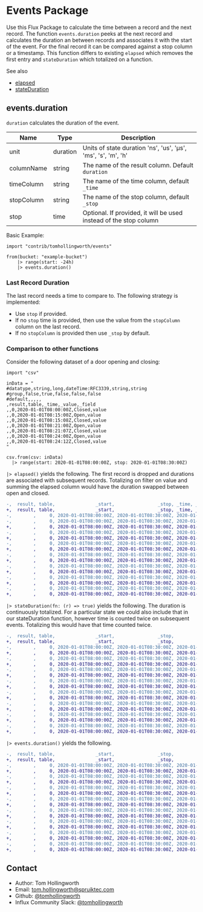 # Events Package

Use this Flux Package to calculate the time between a record and the next record. The function `events.duration` peeks at the next record and calculates the duration an between records and associates it with the start of the event. For the final record it can be compared against a stop column or a timestamp. This function differs to existing `elapsed` which removes the first entry and `stateDuration` which totalized on a function.

See also
- [elapsed](https://docs.influxdata.com/influxdb/v2.0/reference/flux/stdlib/built-in/transformations/elapsed/)
- [stateDuration](https://docs.influxdata.com/influxdb/v2.0/reference/flux/stdlib/built-in/transformations/stateduration/)

## events.duration

`duration` calculates the duration of the event.

| Name        | Type     | Description                                                                  |
| ----------- | -------- | ---------------------------------------------------------------------------- |
| unit        | duration | Units of state duration 'ns', 'us', 'µs', 'ms', 's', 'm', 'h'                |
| columnName  | string   | The name of the result column. Default `duration`                            |
| timeColumn  | string   | The name of the time column, default `_time`                                 |
| stopColumn  | string   | The name of the stop column, default `_stop`                                 |
| stop        | time     | Optional. If provided, it will be used instead of the stop column  |

Basic Example:

```flux
import "contrib/tomhollingworth/events"

from(bucket: "example-bucket")
    |> range(start: -24h)
    |> events.duration()
```

### Last Record Duration

The last record needs a time to compare to. The following strategy is implemented:
- Use `stop` if provided.
- If no `stop` time is provided, then use the value from the `stopColumn` column on the last record.
- If no `stopColumn` is provided then use `_stop` by default.

### Comparison to other functions

Consider the following dataset of a door opening and closing: 

```flux
import "csv"

inData = "
#datatype,string,long,dateTime:RFC3339,string,string
#group,false,true,false,false,false
#default,,,,,
,result,table,_time,_value,_field
,,0,2020-01-01T08:00:00Z,Closed,value
,,0,2020-01-01T08:15:00Z,Open,value
,,0,2020-01-01T08:15:08Z,Closed,value
,,0,2020-01-01T08:21:00Z,Open,value
,,0,2020-01-01T08:21:07Z,Closed,value
,,0,2020-01-01T08:24:00Z,Open,value
,,0,2020-01-01T08:24:12Z,Closed,value
"

csv.from(csv: inData)
  |> range(start: 2020-01-01T08:00:00Z, stop: 2020-01-01T08:30:00Z)
```

`|> elapsed()` yields the following. The first record is dropped and durations are associated with subsequent records. Totalizing on filter on value and summing the elapsed column would have the duration swapped between open and closed.

```diff
-,  result, table,               _start,                _stop, _time, _value, _field
+,  result, table,               _start,                _stop, _time, _value, _field,       elapsed
-,        ,     0, 2020-01-01T08:00:00Z, 2020-01-01T08:30:00Z, 2020-01-01T08:00:00Z, Closed,  value
-,        ,     0, 2020-01-01T08:00:00Z, 2020-01-01T08:30:00Z, 2020-01-01T08:10:00Z, Closed,  value
+,        ,     0, 2020-01-01T08:00:00Z, 2020-01-01T08:30:00Z, 2020-01-01T08:10:00Z, Closed,  value,          1600
-,        ,     0, 2020-01-01T08:00:00Z, 2020-01-01T08:30:00Z, 2020-01-01T08:15:00Z,   Open,  value
+,        ,     0, 2020-01-01T08:00:00Z, 2020-01-01T08:30:00Z, 2020-01-01T08:15:00Z,   Open,  value,          1300
-,        ,     0, 2020-01-01T08:00:00Z, 2020-01-01T08:30:00Z, 2020-01-01T08:15:08Z, Closed,  value
+,        ,     0, 2020-01-01T08:00:00Z, 2020-01-01T08:30:00Z, 2020-01-01T08:15:08Z, Closed,  value,             8
-,        ,     0, 2020-01-01T08:00:00Z, 2020-01-01T08:30:00Z, 2020-01-01T08:21:00Z,   Open,  value
+,        ,     0, 2020-01-01T08:00:00Z, 2020-01-01T08:30:00Z, 2020-01-01T08:21:00Z,   Open,  value,          1352
-,        ,     0, 2020-01-01T08:00:00Z, 2020-01-01T08:30:00Z, 2020-01-01T08:21:07Z, Closed,  value
+,        ,     0, 2020-01-01T08:00:00Z, 2020-01-01T08:30:00Z, 2020-01-01T08:21:07Z, Closed,  value,             7
-,        ,     0, 2020-01-01T08:00:00Z, 2020-01-01T08:30:00Z, 2020-01-01T08:24:00Z,   Open,  value
+,        ,     0, 2020-01-01T08:00:00Z, 2020-01-01T08:30:00Z, 2020-01-01T08:24:00Z,   Open,  value,           173
-,        ,     0, 2020-01-01T08:00:00Z, 2020-01-01T08:30:00Z, 2020-01-01T08:24:12Z, Closed,  value
+,        ,     0, 2020-01-01T08:00:00Z, 2020-01-01T08:30:00Z, 2020-01-01T08:24:12Z, Closed,  value,            12
```

`|> stateDuration(fn: (r) => true)` yields the following. The duration is continuously totalized. For a particular state we could also include that in our stateDuration function, however time is counted twice on subsequent events. Totalizing this would have that time counted twice.

```diff
-,  result, table,               _start,                _stop,                _time, _value, _field
+,  result, table,               _start,                _stop,                _time, _value, _field, stateDuration
-,        ,     0, 2020-01-01T08:00:00Z, 2020-01-01T08:30:00Z, 2020-01-01T08:00:00Z, Closed,  value
+,        ,     0, 2020-01-01T08:00:00Z, 2020-01-01T08:30:00Z, 2020-01-01T08:00:00Z, Closed,  value,             0
-,        ,     0, 2020-01-01T08:00:00Z, 2020-01-01T08:30:00Z, 2020-01-01T08:10:00Z, Closed,  value
+,        ,     0, 2020-01-01T08:00:00Z, 2020-01-01T08:30:00Z, 2020-01-01T08:10:00Z, Closed,  value,           600
-,        ,     0, 2020-01-01T08:00:00Z, 2020-01-01T08:30:00Z, 2020-01-01T08:15:00Z,   Open,  value
+,        ,     0, 2020-01-01T08:00:00Z, 2020-01-01T08:30:00Z, 2020-01-01T08:15:00Z,   Open,  value,           900
-,        ,     0, 2020-01-01T08:00:00Z, 2020-01-01T08:30:00Z, 2020-01-01T08:15:08Z, Closed,  value
+,        ,     0, 2020-01-01T08:00:00Z, 2020-01-01T08:30:00Z, 2020-01-01T08:15:08Z, Closed,  value,           908
-,        ,     0, 2020-01-01T08:00:00Z, 2020-01-01T08:30:00Z, 2020-01-01T08:21:00Z,   Open,  value
+,        ,     0, 2020-01-01T08:00:00Z, 2020-01-01T08:30:00Z, 2020-01-01T08:21:00Z,   Open,  value,          1260
-,        ,     0, 2020-01-01T08:00:00Z, 2020-01-01T08:30:00Z, 2020-01-01T08:21:07Z, Closed,  value
+,        ,     0, 2020-01-01T08:00:00Z, 2020-01-01T08:30:00Z, 2020-01-01T08:21:07Z, Closed,  value,          1267
-,        ,     0, 2020-01-01T08:00:00Z, 2020-01-01T08:30:00Z, 2020-01-01T08:24:00Z,   Open,  value
+,        ,     0, 2020-01-01T08:00:00Z, 2020-01-01T08:30:00Z, 2020-01-01T08:24:00Z,   Open,  value,          1440
-,        ,     0, 2020-01-01T08:00:00Z, 2020-01-01T08:30:00Z, 2020-01-01T08:24:12Z, Closed,  value
+,        ,     0, 2020-01-01T08:00:00Z, 2020-01-01T08:30:00Z, 2020-01-01T08:24:12Z, Closed,  value,          1452
```

`|> events.duration()` yields the following. 
```diff
-,  result, table,               _start,                _stop,                _time, _value, _field
+,  result, table,               _start,                _stop,                _time, _value, _field,      duration
-,        ,     0, 2020-01-01T08:00:00Z, 2020-01-01T08:30:00Z, 2020-01-01T08:00:00Z, Closed,  value
+,        ,     0, 2020-01-01T08:00:00Z, 2020-01-01T08:30:00Z, 2020-01-01T08:00:00Z, Closed,  value,           600
-,        ,     0, 2020-01-01T08:00:00Z, 2020-01-01T08:30:00Z, 2020-01-01T08:10:00Z, Closed,  value
+,        ,     0, 2020-01-01T08:00:00Z, 2020-01-01T08:30:00Z, 2020-01-01T08:10:00Z, Closed,  value,           300
-,        ,     0, 2020-01-01T08:00:00Z, 2020-01-01T08:30:00Z, 2020-01-01T08:15:00Z,   Open,  value
+,        ,     0, 2020-01-01T08:00:00Z, 2020-01-01T08:30:00Z, 2020-01-01T08:15:00Z,   Open,  value,             8
-,        ,     0, 2020-01-01T08:00:00Z, 2020-01-01T08:30:00Z, 2020-01-01T08:15:08Z, Closed,  value
+,        ,     0, 2020-01-01T08:00:00Z, 2020-01-01T08:30:00Z, 2020-01-01T08:15:08Z, Closed,  value,           352
-,        ,     0, 2020-01-01T08:00:00Z, 2020-01-01T08:30:00Z, 2020-01-01T08:21:00Z,   Open,  value
+,        ,     0, 2020-01-01T08:00:00Z, 2020-01-01T08:30:00Z, 2020-01-01T08:21:00Z,   Open,  value,             7
-,        ,     0, 2020-01-01T08:00:00Z, 2020-01-01T08:30:00Z, 2020-01-01T08:21:07Z, Closed,  value
+,        ,     0, 2020-01-01T08:00:00Z, 2020-01-01T08:30:00Z, 2020-01-01T08:21:07Z, Closed,  value,           173
-,        ,     0, 2020-01-01T08:00:00Z, 2020-01-01T08:30:00Z, 2020-01-01T08:24:00Z,   Open,  value
+,        ,     0, 2020-01-01T08:00:00Z, 2020-01-01T08:30:00Z, 2020-01-01T08:24:00Z,   Open,  value,            12
-,        ,     0, 2020-01-01T08:00:00Z, 2020-01-01T08:30:00Z, 2020-01-01T08:24:12Z, Closed,  value
+,        ,     0, 2020-01-01T08:00:00Z, 2020-01-01T08:30:00Z, 2020-01-01T08:24:12Z, Closed,  value,           348
```

## Contact

- Author: Tom Hollingworth
- Email: tom.hollingworth@spruiktec.com
- Github: [@tomhollingworth](https://github.com/tomhollingworth)
- Influx Community Slack: [@tomhollingworth](https://influxcommunity.slack.com)
